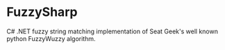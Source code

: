 # FuzzySharp
C# .NET fuzzy string matching implementation of Seat Geek's well known python FuzzyWuzzy algorithm. 
